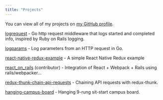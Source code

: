 ```yaml
---
title: "Projects"
---
```


You can view all of my projects on [my GitHub profile](https://github.com/aaronvb).

[logrequest](https://github.com/aaronvb/logrequest) - Go http request middleware that logs started and completed info, inspired by Ruby on Rails logging.

[logparams](https://github.com/aaronvb/logparams) - Log parameters from an HTTP request in Go.

[react-native-redux-example](https://github.com/aaronvb/react-native-redux-example) - A simple React Native Redux example

[react\_on\_rails](https://github.com/shakacode/react_on_rails) (contributor) - Integration of React + Webpack + Rails using rails/webpacker...

[redux-thunk-chain-api-requests](https://github.com/aaronvb/redux-thunk-chain-api-requests) - Chaining API requests with redux-thunk.

[hanging-campus-board](https://github.com/aaronvb/hanging-campus-board) - Hanging 9-rung sit-start campus board.